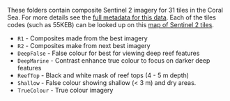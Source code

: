 These folders contain composite Sentinel 2 imagery for 31 tiles in the Coral Sea. 
For more details see the [full metadata for this data](https://eatlas.org.au/data/uuid/2932dc63-9c9b-465f-80bf-09073aacaf1c). 
Each of the tiles codes (such as 55KEB) can be looked up on this [map of Sentinel 2 tiles](https://maps.eatlas.org.au/index.html?intro=false&z=7&ll=148.84595,-17.71766&l0=ea_ref%3AWorld_ESA_Sentinel-2-tiling-grid_Poly,ea_ea-be%3AWorld_Bright-Earth-e-Atlas-basemap,google_HYBRID,google_SATELLITE&v0=,,f,f).
- `R1` - Composites made from the best imagery
- `R2` - Composites make from next best imagery 
- `DeepFalse` - False colour for best for viewing deep reef features
- `DeepMarine` - Contrast enhance true colour to focus on darker deep features
- `ReefTop` - Black and white mask of reef tops (4 - 5 m depth)
- `Shallow` - False colour showing shallow (< 3 m) and dry areas.
- `TrueColour` - True colour imagery
